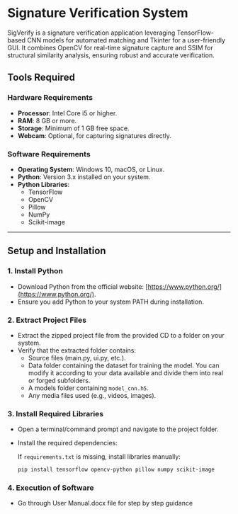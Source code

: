 # Signature Verification System
SigVerify is a signature verification application leveraging TensorFlow-based CNN models for automated matching and Tkinter for a user-friendly GUI. It combines OpenCV for real-time signature capture and SSIM for structural similarity analysis, ensuring robust and accurate verification.

## Tools Required

### Hardware Requirements
- **Processor**: Intel Core i5 or higher.
- **RAM**: 8 GB or more.
- **Storage**: Minimum of 1 GB free space.
- **Webcam**: Optional, for capturing signatures directly.

### Software Requirements
- **Operating System**: Windows 10, macOS, or Linux.
- **Python**: Version 3.x installed on your system.
- **Python Libraries**:
  - TensorFlow
  - OpenCV
  - Pillow
  - NumPy
  - Scikit-image

---

## Setup and Installation

### 1. Install Python
- Download Python from the official website: [https://www.python.org/](https://www.python.org/).
- Ensure you add Python to your system PATH during installation.

### 2. Extract Project Files
- Extract the zipped project file from the provided CD to a folder on your system.
- Verify that the extracted folder contains:
  - Source files (main.py, ui.py, etc.).
  - Data folder containing the dataset for training the model. You can modify it according to your data available and divide them into real or forged subfolders.
  - A models folder containing `model_cnn.h5`.
  - Any media files used (e.g., videos, images).

### 3. Install Required Libraries
- Open a terminal/command prompt and navigate to the project folder.
- Install the required dependencies:

  If `requirements.txt` is missing, install libraries manually:
  
  ```bash
  pip install tensorflow opencv-python pillow numpy scikit-image

### 4. Execution of Software
- Go through User Manual.docx file for step by step guidance


  
